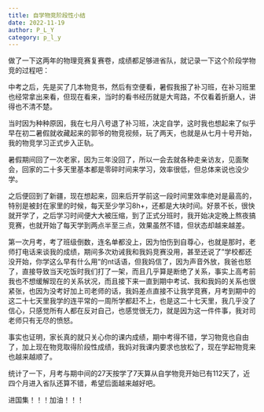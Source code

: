 ```yaml
---
title: 自学物竞阶段性小结
date: 2022-11-19
author: P_L_Y
category: p_l_y
---
```

做了一下这两年的物理竞赛复赛卷，成绩都足够进省队，就记录一下这个阶段学物竞的过程吧：

中考之后，先是买了几本物竞书，然后有空便看，暑假我报了补习班，在补习班里也经常拿出来看，但现在看来，当时的看书经历就是大弯路，不仅看着折磨人，讲得也不清不楚。

当时因为种种原因，我在七月八号退了补习班，决定自学，这时我也想起来了似乎早在初二暑假就收藏起来的郭爷的物竞视频，玩了两天，也就是从七月十号开始，我的物竞学习正式步入正轨。

暑假期间回了一次老家，因为三年没回了，所以一会去就各种走亲访友，见面聚会，回家的二十多天里基本都是零碎时间来学习，效率很低，但总体来说也没少学。

之后便回到了新疆，现在想起来，回来后开学前这一段时间里效率绝对是最高的，特别是被封在家里的时候，每天至少学习8h+，还都是大块时间。好景不长，很快就开学了，之后学习时间便大大被压缩，到了正式分班时，我开始决定晚上熬夜搞竞赛，也就开始了每天学到两点半至三点，效果虽然不错，但状态却越来越差。

第一次月考，考了班级倒数，连名单都没上，因为怕伤到自尊心，也就是那时，老师打电话来谈我的成绩，期间多次劝诫我和我妈竞赛没用，甚至还说了”学校都还没开始，你学这么早有什么用“的nt话语，但我妈信了，因为声音外放，我爸也怒了，直接导致当天吃饭时我们打了一架，而且几乎算是断绝了关系，事实上高考前我也不想缓解现在的关系状况，而且接下来一直到期中考试、我和我妈的关系也很紧张，也因为没考好加上司老师的话，我妈差点直接不让我学竞赛，月考到期中的这二十七天里我学的连平常的一周所学都赶不上，也是这二十七天里，我几乎没了信心，只感觉所有人都在反对自己，也感觉很无力，就是因为这一件件事，我对司老师只有无尽的愤怒。

事实也证明，家长真的就只关心你的课内成绩，期中考得不错，学习物竞也自由了，加上现在物竞取得阶段性成绩，我妈对我课内要求也放松了，现在学起物竞来也越来越顺了。

统计了一下，月考与期中间的27天按学了7天算从自学物竞开始已有112天了，近四个月进入省队还算不错，希望后面越来越好吧。

进国集！！！加油！！！
